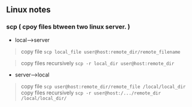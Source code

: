 ## Linux notes

### scp  ( cpoy files btween two linux server. )
* local-->server

> copy file
`scp local_file user@host:remote_dir/remote_filename`

> copy files recursively
`scp -r local_dir user@host:remote_dir`	

* server-->local

> copy file
`scp user@host:remote_dir/remote_file /local/local_dir`
> copy files recursively
`scp -r user@host:/.../remote_dir /local/local_dir/`


